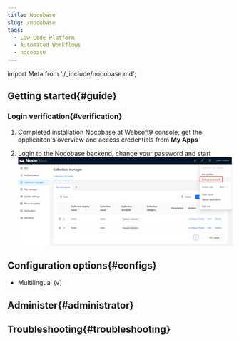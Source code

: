 ```yaml
---
title: Nocobase
slug: /nocobase
tags:
  - Low-Code Platform
  - Automated Workflows
  - nocobase
---
```


import Meta from './_include/nocobase.md';

<Meta name="meta" />

## Getting started{#guide}

### Login verification{#verification}

1. Completed installation Nocobase at Websoft9 console, get the applicaiton's overview and access credentials from **My Apps**  

2. Login to the Nocobase backend, change your password  and start
   ![](./assets/nocobase-mpass-websoft9.png)

## Configuration options{#configs}

- Multilingual (√)

## Administer{#administrator}

## Troubleshooting{#troubleshooting}

